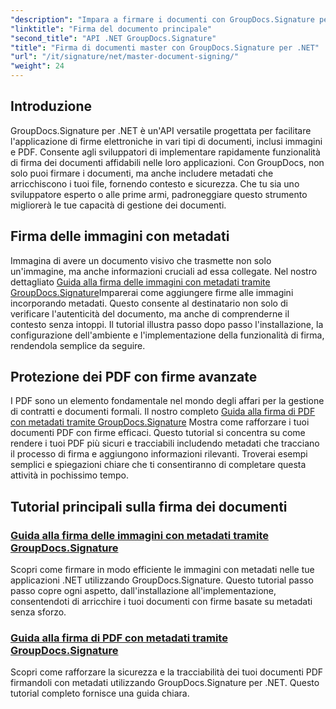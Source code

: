 ```yaml
---
"description": "Impara a firmare i documenti con GroupDocs.Signature per .NET nei nostri tutorial dettagliati. Firma immagini e PDF con metadati senza sforzo."
"linktitle": "Firma del documento principale"
"second_title": "API .NET GroupDocs.Signature"
"title": "Firma di documenti master con GroupDocs.Signature per .NET"
"url": "/it/signature/net/master-document-signing/"
"weight": 24
---
```


## Introduzione

GroupDocs.Signature per .NET è un'API versatile progettata per facilitare l'applicazione di firme elettroniche in vari tipi di documenti, inclusi immagini e PDF. Consente agli sviluppatori di implementare rapidamente funzionalità di firma dei documenti affidabili nelle loro applicazioni. Con GroupDocs, non solo puoi firmare i documenti, ma anche includere metadati che arricchiscono i tuoi file, fornendo contesto e sicurezza. Che tu sia uno sviluppatore esperto o alle prime armi, padroneggiare questo strumento migliorerà le tue capacità di gestione dei documenti.

## Firma delle immagini con metadati  
Immagina di avere un documento visivo che trasmette non solo un'immagine, ma anche informazioni cruciali ad essa collegate. Nel nostro dettagliato [Guida alla firma delle immagini con metadati tramite GroupDocs.Signature](./signing-images-with-metadata/)Imparerai come aggiungere firme alle immagini incorporando metadati. Questo consente al destinatario non solo di verificare l'autenticità del documento, ma anche di comprenderne il contesto senza intoppi. Il tutorial illustra passo dopo passo l'installazione, la configurazione dell'ambiente e l'implementazione della funzionalità di firma, rendendola semplice da seguire.

## Protezione dei PDF con firme avanzate  
I PDF sono un elemento fondamentale nel mondo degli affari per la gestione di contratti e documenti formali. Il nostro completo [Guida alla firma di PDF con metadati tramite GroupDocs.Signature](./signing-pdf-with-metadata/) Mostra come rafforzare i tuoi documenti PDF con firme efficaci. Questo tutorial si concentra su come rendere i tuoi PDF più sicuri e tracciabili includendo metadati che tracciano il processo di firma e aggiungono informazioni rilevanti. Troverai esempi semplici e spiegazioni chiare che ti consentiranno di completare questa attività in pochissimo tempo.

## Tutorial principali sulla firma dei documenti
### [Guida alla firma delle immagini con metadati tramite GroupDocs.Signature](./signing-images-with-metadata/)
Scopri come firmare in modo efficiente le immagini con metadati nelle tue applicazioni .NET utilizzando GroupDocs.Signature. Questo tutorial passo passo copre ogni aspetto, dall'installazione all'implementazione, consentendoti di arricchire i tuoi documenti con firme basate su metadati senza sforzo.
### [Guida alla firma di PDF con metadati tramite GroupDocs.Signature](./signing-pdf-with-metadata/)
Scopri come rafforzare la sicurezza e la tracciabilità dei tuoi documenti PDF firmandoli con metadati utilizzando GroupDocs.Signature per .NET. Questo tutorial completo fornisce una guida chiara.